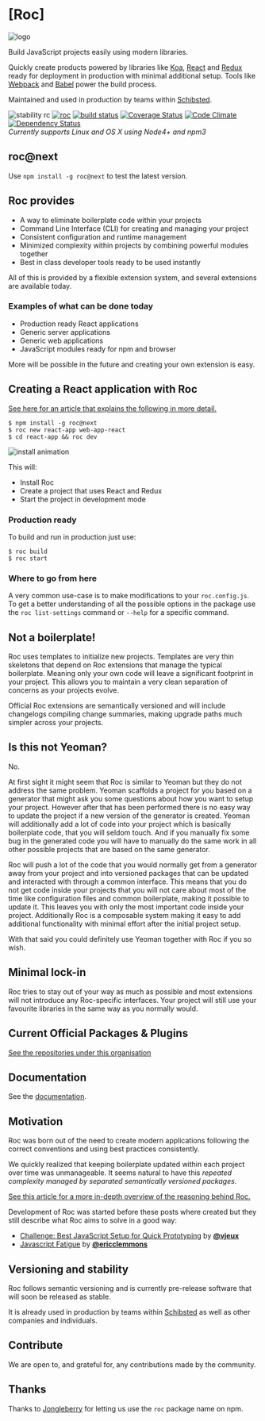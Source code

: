 # [Roc]
![logo](roc.png)

Build JavaScript projects easily using modern libraries.

Quickly create products powered by libraries like [Koa](http://koajs.com/), [React](http://facebook.github.io/react/) and [Redux](https://github.com/reactjs/redux) ready for deployment in production with minimal additional setup. Tools like [Webpack](https://github.com/webpack) and [Babel](https://babeljs.io/) power the build process.

Maintained and used in production by teams within [Schibsted](http://schibsted.com). 

![stability rc](https://img.shields.io/badge/stability-RC-green.svg)
[![roc](https://img.shields.io/npm/v/roc.svg)](https://www.npmjs.com/package/roc)
[![build status](https://travis-ci.org/rocjs/roc.svg)](https://travis-ci.org/rocjs/roc)
[![Coverage Status](https://coveralls.io/repos/rocjs/roc/badge.svg?branch=master&service=github)](https://coveralls.io/github/rocjs/roc?branch=master)
[![Code Climate](https://codeclimate.com/github/rocjs/roc/badges/gpa.svg)](https://codeclimate.com/github/rocjs/roc)
[![Dependency Status](https://david-dm.org/rocjs/roc.svg)](https://david-dm.org/rocjs/roc)  
_Currently supports Linux and OS X using Node4+ and npm3_

## roc@next
Use `npm install -g roc@next` to test the latest version.

## Roc provides
- A way to eliminate boilerplate code within your projects
- Command Line Interface (CLI) for creating and managing your project
- Consistent configuration and runtime management
- Minimized complexity within projects by combining powerful modules together
- Best in class developer tools ready to be used instantly

All of this is provided by a flexible extension system, and several extensions are available today.

### Examples of what can be done today
- Production ready React applications
- Generic server applications
- Generic web applications
- JavaScript modules ready for npm and browser

More will be possible in the future and creating your own extension is easy.

## Creating a React application with Roc
[See here for an article that explains the following in more detail.](https://medium.com/@DZV/roc-one-solution-to-javascript-fatigue-b14ea07b9763#15c0)
```
$ npm install -g roc@next
$ roc new react-app web-app-react
$ cd react-app && roc dev
```
![install animation](roc-new.gif)

This will:
* Install Roc
* Create a project that uses React and Redux
* Start the project in development mode

### Production ready
To build and run in production just use:
```
$ roc build
$ roc start
```

### Where to go from here
A very common use-case is to make modifications to your `roc.config.js`. To get a better understanding of all the possible options in the package use the `roc list-settings` command or `--help` for a specific command.

## Not a boilerplate!
Roc uses templates to initialize new projects.
Templates are very thin skeletons that depend on Roc extensions that manage the typical boilerplate. Meaning only your own code will leave a significant footprint in your project. This allows you to maintain a very clean separation of concerns as your projects evolve.

Official Roc extensions are semantically versioned and will include changelogs compiling change summaries, making upgrade paths much simpler across your projects.

## Is this not Yeoman?
No.

At first sight it might seem that Roc is similar to Yeoman but they do not address the same problem. Yeoman scaffolds a project for you based on a generator that might ask you some questions about how you want to setup your project. However after that has been performed there is no easy way to update the project if a new version of the generator is created. Yeoman will additionally add a lot of code into your project which is basically boilerplate code, that you will seldom touch. And if you manually fix some bug in the generated code you will have to manually do the same work in all other possible projects that are based on the same generator.

Roc will push a lot of the code that you would normally get from a generator away from your project and into versioned packages that can be updated and interacted with through a common interface. This means that you do not get code inside your projects that you will not care about most of the time like configuration files and common boilerplate, making it possible to update it. This leaves you with only the most important code inside your project. Additionally Roc is a composable system making it easy to add additional functionality with minimal effort after the initial project setup.

With that said you could definitely use Yeoman together with Roc if you so wish.

## Minimal lock-in
Roc tries to stay out of your way as much as possible and most extensions will not introduce any Roc-specific interfaces. Your project will still use your favourite libraries in the same way as you normally would.

## Current Official Packages & Plugins
[See the repositories under this organisation](https://github.com/rocjs)

## Documentation
See the [documentation](/docs/README.md).

## Motivation
Roc was born out of the need to create modern applications following the correct conventions and using best practices consistently.

We quickly realized that keeping boilerplate updated within each project over time was unmanageable. It seems natural to have this _repeated complexity managed by separated semantically versioned packages_. 

[See this article for a more in-depth overview of the reasoning behind Roc.](https://medium.com/@arsovik/rethinking-modern-javascript-development-6aee92b860aa)

Development of Roc was started before these posts where created but they still describe what Roc aims to solve in a good way:

* [Challenge: Best JavaScript Setup for Quick Prototyping](http://blog.vjeux.com/2015/javascript/challenge-best-javascript-setup-for-quick-prototyping.html) by [**@vjeux**](https://github.com/vjeux)
* [Javascript Fatigue](https://medium.com/@ericclemmons/javascript-fatigue-48d4011b6fc4) by [**@ericclemmons**](https://github.com/ericclemmons)

## Versioning and stability
Roc follows semantic versioning and is currently pre-release software that will soon be released as stable.

It is already used in production by teams within [Schibsted](http://schibsted.com) as well as other companies and individuals.

## Contribute
We are open to, and grateful for, any contributions made by the community.

## Thanks
Thanks to [Jongleberry](https://github.com/jonathanong) for letting us use the `roc` package name on npm.
